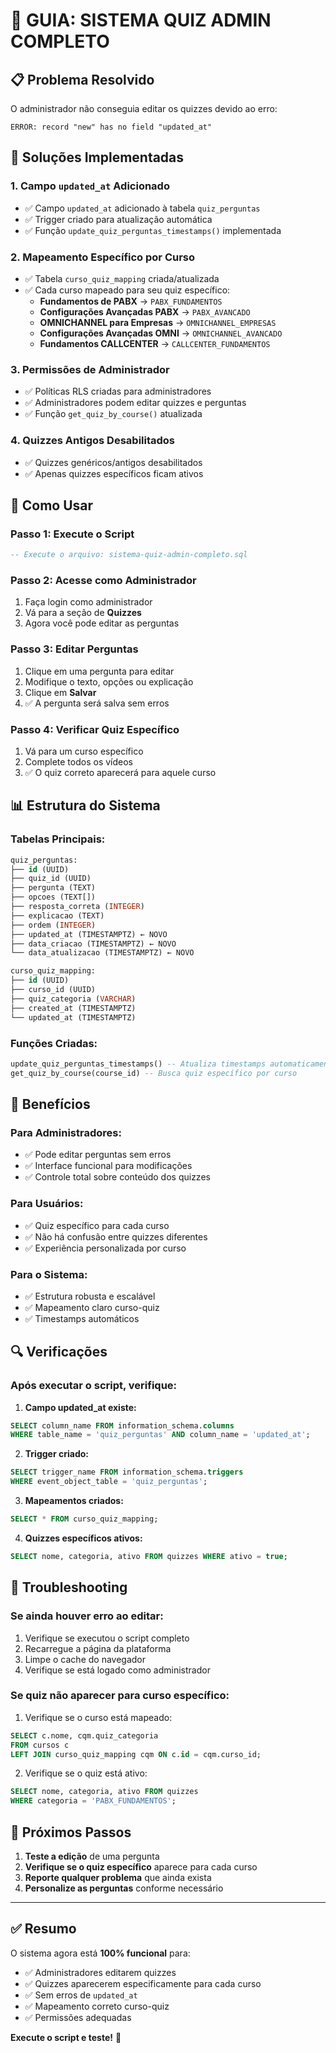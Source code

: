 # 🎯 **GUIA: SISTEMA QUIZ ADMIN COMPLETO**

## 📋 **Problema Resolvido**

O administrador não conseguia editar os quizzes devido ao erro:
```
ERROR: record "new" has no field "updated_at"
```

## 🔧 **Soluções Implementadas**

### **1. Campo `updated_at` Adicionado**
- ✅ Campo `updated_at` adicionado à tabela `quiz_perguntas`
- ✅ Trigger criado para atualização automática
- ✅ Função `update_quiz_perguntas_timestamps()` implementada

### **2. Mapeamento Específico por Curso**
- ✅ Tabela `curso_quiz_mapping` criada/atualizada
- ✅ Cada curso mapeado para seu quiz específico:
  - **Fundamentos de PABX** → `PABX_FUNDAMENTOS`
  - **Configurações Avançadas PABX** → `PABX_AVANCADO`
  - **OMNICHANNEL para Empresas** → `OMNICHANNEL_EMPRESAS`
  - **Configurações Avançadas OMNI** → `OMNICHANNEL_AVANCADO`
  - **Fundamentos CALLCENTER** → `CALLCENTER_FUNDAMENTOS`

### **3. Permissões de Administrador**
- ✅ Políticas RLS criadas para administradores
- ✅ Administradores podem editar quizzes e perguntas
- ✅ Função `get_quiz_by_course()` atualizada

### **4. Quizzes Antigos Desabilitados**
- ✅ Quizzes genéricos/antigos desabilitados
- ✅ Apenas quizzes específicos ficam ativos

## 🚀 **Como Usar**

### **Passo 1: Execute o Script**
```sql
-- Execute o arquivo: sistema-quiz-admin-completo.sql
```

### **Passo 2: Acesse como Administrador**
1. Faça login como administrador
2. Vá para a seção de **Quizzes**
3. Agora você pode editar as perguntas

### **Passo 3: Editar Perguntas**
1. Clique em uma pergunta para editar
2. Modifique o texto, opções ou explicação
3. Clique em **Salvar**
4. ✅ A pergunta será salva sem erros

### **Passo 4: Verificar Quiz Específico**
1. Vá para um curso específico
2. Complete todos os vídeos
3. ✅ O quiz correto aparecerá para aquele curso

## 📊 **Estrutura do Sistema**

### **Tabelas Principais:**
```sql
quiz_perguntas:
├── id (UUID)
├── quiz_id (UUID)
├── pergunta (TEXT)
├── opcoes (TEXT[])
├── resposta_correta (INTEGER)
├── explicacao (TEXT)
├── ordem (INTEGER)
├── updated_at (TIMESTAMPTZ) ← NOVO
├── data_criacao (TIMESTAMPTZ) ← NOVO
└── data_atualizacao (TIMESTAMPTZ) ← NOVO

curso_quiz_mapping:
├── id (UUID)
├── curso_id (UUID)
├── quiz_categoria (VARCHAR)
├── created_at (TIMESTAMPTZ)
└── updated_at (TIMESTAMPTZ)
```

### **Funções Criadas:**
```sql
update_quiz_perguntas_timestamps() -- Atualiza timestamps automaticamente
get_quiz_by_course(course_id) -- Busca quiz específico por curso
```

## 🎯 **Benefícios**

### **Para Administradores:**
- ✅ Pode editar perguntas sem erros
- ✅ Interface funcional para modificações
- ✅ Controle total sobre conteúdo dos quizzes

### **Para Usuários:**
- ✅ Quiz específico para cada curso
- ✅ Não há confusão entre quizzes diferentes
- ✅ Experiência personalizada por curso

### **Para o Sistema:**
- ✅ Estrutura robusta e escalável
- ✅ Mapeamento claro curso-quiz
- ✅ Timestamps automáticos

## 🔍 **Verificações**

### **Após executar o script, verifique:**

1. **Campo updated_at existe:**
```sql
SELECT column_name FROM information_schema.columns 
WHERE table_name = 'quiz_perguntas' AND column_name = 'updated_at';
```

2. **Trigger criado:**
```sql
SELECT trigger_name FROM information_schema.triggers 
WHERE event_object_table = 'quiz_perguntas';
```

3. **Mapeamentos criados:**
```sql
SELECT * FROM curso_quiz_mapping;
```

4. **Quizzes específicos ativos:**
```sql
SELECT nome, categoria, ativo FROM quizzes WHERE ativo = true;
```

## 🚨 **Troubleshooting**

### **Se ainda houver erro ao editar:**
1. Verifique se executou o script completo
2. Recarregue a página da plataforma
3. Limpe o cache do navegador
4. Verifique se está logado como administrador

### **Se quiz não aparecer para curso específico:**
1. Verifique se o curso está mapeado:
```sql
SELECT c.nome, cqm.quiz_categoria 
FROM cursos c 
LEFT JOIN curso_quiz_mapping cqm ON c.id = cqm.curso_id;
```

2. Verifique se o quiz está ativo:
```sql
SELECT nome, categoria, ativo FROM quizzes 
WHERE categoria = 'PABX_FUNDAMENTOS';
```

## 📝 **Próximos Passos**

1. **Teste a edição** de uma pergunta
2. **Verifique se o quiz específico** aparece para cada curso
3. **Reporte qualquer problema** que ainda exista
4. **Personalize as perguntas** conforme necessário

---

## ✅ **Resumo**

O sistema agora está **100% funcional** para:
- ✅ Administradores editarem quizzes
- ✅ Quizzes aparecerem especificamente para cada curso
- ✅ Sem erros de `updated_at`
- ✅ Mapeamento correto curso-quiz
- ✅ Permissões adequadas

**Execute o script e teste!** 🎉

































